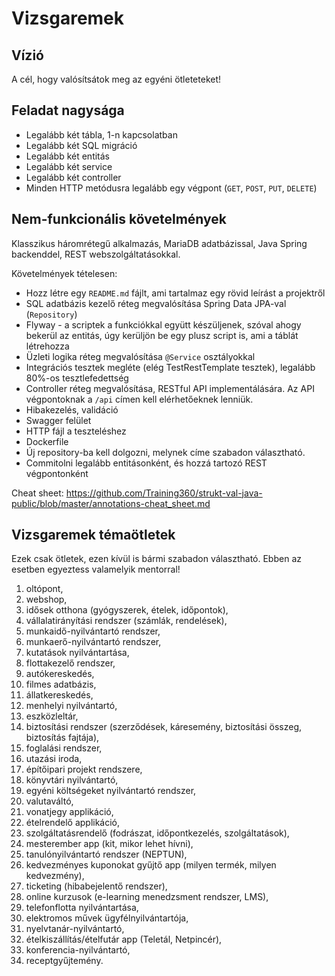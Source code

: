 # Vizsgaremek

## Vízió

A cél, hogy valósítsátok meg az egyéni ötleteteket!

## Feladat nagysága

* Legalább két tábla, 1-n kapcsolatban
* Legalább két SQL migráció
* Legalább két entitás
* Legalább két service
* Legalább két controller
* Minden HTTP metódusra legalább egy végpont (`GET`, `POST`, `PUT`, `DELETE`)

## Nem-funkcionális követelmények

Klasszikus háromrétegű alkalmazás, MariaDB adatbázissal,
Java Spring backenddel, REST webszolgáltatásokkal.

Követelmények tételesen:

* Hozz létre egy `README.md` fájlt, ami tartalmaz egy rövid leírást a projektről
* SQL adatbázis kezelő réteg megvalósítása Spring Data JPA-val (`Repository`)
* Flyway - a scriptek a funkciókkal együtt készüljenek, szóval ahogy bekerül az entitás, úgy kerüljön be egy
  plusz script is, ami a táblát létrehozza
* Üzleti logika réteg megvalósítása `@Service` osztályokkal
* Integrációs tesztek megléte (elég TestRestTemplate tesztek), legalább 80%-os tesztlefedettség
* Controller réteg megvalósítása, RESTful API implementálására. Az API végpontoknak a `/api` címen kell elérhetőeknek lenniük.
* Hibakezelés, validáció
* Swagger felület
* HTTP fájl a teszteléshez
* Dockerfile
* Új repository-ba kell dolgozni, melynek címe szabadon választható.
* Commitolni legalább entitásonként, és hozzá tartozó REST végpontonként

Cheat sheet: https://github.com/Training360/strukt-val-java-public/blob/master/annotations-cheat_sheet.md

## Vizsgaremek témaötletek

Ezek csak ötletek, ezen kívül is bármi szabadon választható. Ebben az esetben egyeztess valamelyik mentorral!

1. oltópont, 
2. webshop, 
3. idősek otthona (gyógyszerek, ételek, időpontok), 
4. vállalatirányítási rendszer (számlák, rendelések), 
5. munkaidő-nyilvántartó rendszer, 
6. munkaerő-nyilvántartó rendszer, 
7. kutatások nyilvántartása, 
8. flottakezelő rendszer, 
9. autókereskedés, 
10. filmes adatbázis, 
11. állatkereskedés, 
12. menhelyi nyilvántartó, 
13. eszközleltár, 
14. biztosítási rendszer (szerződések, káresemény, biztosítási összeg, biztosítás fajtája), 
15. foglalási rendszer, 
16. utazási iroda, 
17. építőipari projekt rendszere, 
18. könyvtári nyilvántartó, 
19. egyéni költségeket nyilvántartó rendszer, 
20. valutaváltó, 
21. vonatjegy applikáció, 
22. ételrendelő applikáció, 
23. szolgáltatásrendelő (fodrászat, időpontkezelés, szolgáltatások), 
24. mesterember app (kit, mikor lehet hívni),
25. tanulónyilvántartó rendszer (NEPTUN),
26. kedvezményes kuponokat gyűjtő app (milyen termék, milyen kedvezmény),
27. ticketing (hibabejelentő rendszer),
28. online kurzusok (e-learning menedzsment rendszer, LMS),
29. telefonflotta nyilvántartása,
30. elektromos művek ügyfélnyilvántartója,
31. nyelvtanár-nyilvántartó,
32. ételkiszállítás/ételfutár app (Teletál, Netpincér),
33. konferencia-nyilvántartó,
34. receptgyűjtemény.
